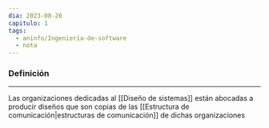```yaml
---
dia: 2023-08-26
capitulo: 1
tags:
  - aninfo/Ingeniería-de-software
  - nota
---
```

### Definición
---
Las organizaciones dedicadas al [[Diseño de sistemas]] están abocadas a producir diseños que son copias de las [[Estructura de comunicación|estructuras de comunicación]] de dichas organizaciones